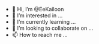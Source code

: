 - 👋 Hi, I’m @EeKailoon
- 👀 I’m interested in ...
- 🌱 I’m currently learning ...
- 💞️ I’m looking to collaborate on ...
- 📫 How to reach me ...

<!---
EeKailoon/EeKailoon is a ✨ special ✨ repository because its `README.md` (this file) appears on your GitHub profile.
You can click the Preview link to take a look at your changes.
--->
